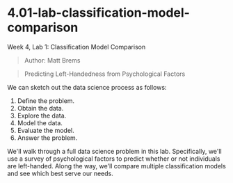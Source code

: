 # 4.01-lab-classification-model-comparison

Week 4, Lab 1: Classification Model Comparison
> Author: Matt Brems

> Predicting Left-Handedness from Psychological Factors

We can sketch out the data science process as follows:

1. Define the problem.
2. Obtain the data.
3. Explore the data.
4. Model the data.
5. Evaluate the model.
6. Answer the problem.

We'll walk through a full data science problem in this lab. Specifically, we'll use a survey of psychological factors to predict whether or not individuals are left-handed. Along the way, we'll compare multiple classification models and see which best serve our needs.
